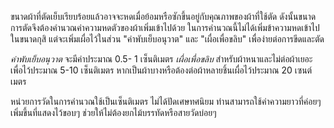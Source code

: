 ขนาดผ้าที่ตัดเย็บเรียบร้อยแล้วอาจจะหดเมื่อย้อมหรือซักขึ้นอยู่กับคุณภาพของผ้าที่ใช้ตัด ดังนั้นขนาดการตัดจึงต้องคำนวณค่าความหดตัวของผ้าเพิ่มเข้าไปด้วย ในการคำนวณนี้ไม่ได้เพิ่มข้าความหดเข้าไปในขนาดกุสิ แต่จะเพิ่มเผื่อไว้ในส่วน "ค่าพับเย็บอนุวาต" และ "เผื่อเพื่อขลิบ" เพื่อง่ายต่อการขีดและตัด 

_ค่าพับเย็บอนุวาต_ จะมีค่าประมาณ 0.5- 1 เซ็นติเมตร
_เผื่อเพื่อขลิบ_ สำหรับผ้าหนาและไม่ต่อผ้าเยอะ เพื่อไว้ประมาณ 5-10 เซ็นติเมตร หากเป็นผ้าบางหรือต้องต่อผ้าหลายชิ้นเผื่อไว้ประมาณ 20 เซนต์เมตร 

หน่วยการวัดในการคำนวณใช้เป็นเซ็นติเมตร ไม่ได้ปัดเศษทศนิยม ท่านสามารถใช้ค่าความยาวที่ค่อยๆ เพิ่มขึ้นที่แสดงไว้ขอบๆ ช่วยให้ไม่ต้องยกไม้บรรทัดหรือสายวัดบ่อยๆ
